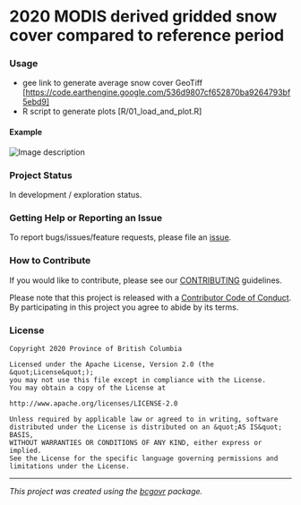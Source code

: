 <!-- 
Add a project state badge

See <https://github.com/BCDevExchange/Our-Project-Docs/blob/master/discussion/projectstates.md> 
If you have bcgovr installed and you use RStudio, click the 'Insert BCDevex Badge' Addin.
-->

2020 MODIS derived gridded snow cover compared to reference period
============================

### Usage

-   gee link to generate average snow cover GeoTiff [https://code.earthengine.google.com/536d9807cf652870ba9264793bf5ebd9]
-   R script to generate plots [R/01_load_and_plot.R]

#### Example

![Image description](out/BC_snow_plot_30days.png)

### Project Status

In development / exploration status.

### Getting Help or Reporting an Issue

To report bugs/issues/feature requests, please file an [issue](https://github.com/bcgov/2020_RiverFC/issues/).

### How to Contribute

If you would like to contribute, please see our [CONTRIBUTING](CONTRIBUTING.md) guidelines.

Please note that this project is released with a [Contributor Code of Conduct](CODE_OF_CONDUCT.md). By participating in this project you agree to abide by its terms.

### License

```
Copyright 2020 Province of British Columbia

Licensed under the Apache License, Version 2.0 (the &quot;License&quot;);
you may not use this file except in compliance with the License.
You may obtain a copy of the License at

http://www.apache.org/licenses/LICENSE-2.0

Unless required by applicable law or agreed to in writing, software distributed under the License is distributed on an &quot;AS IS&quot; BASIS,
WITHOUT WARRANTIES OR CONDITIONS OF ANY KIND, either express or implied.
See the License for the specific language governing permissions and limitations under the License.
```
---
*This project was created using the [bcgovr](https://github.com/bcgov/bcgovr) package.* 
